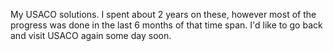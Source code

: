 My USACO solutions. I spent about 2 years on these, however most of the progress was done in the last 6 months of that time span. I'd like to go back and visit USACO again some day soon.
